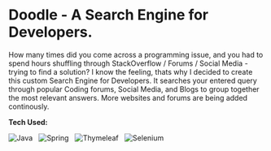 # Doodle - A Search Engine for Developers.

How many times did you come across a programming issue, and you had to spend hours shuffling through StackOverflow / Forums / Social Media - trying to find a solution?
I know the feeling, thats why I decided to create this custom Search Engine for Developers. It searches your entered query through popular Coding forums, Social Media, and Blogs to group together the most relevant answers. More websites and forums are being added continously.


**Tech Used:**

![Java](https://img.shields.io/badge/java-black?style=for-the-badge&logo=openjdk) &nbsp; ![Spring](https://img.shields.io/badge/spring-black?style=for-the-badge&logo=spring) &nbsp; ![Thymeleaf](https://img.shields.io/badge/java-black?style=for-the-badge&logo=thymeleaf) &nbsp; ![Selenium](https://img.shields.io/badge/selenium-black?style=for-the-badge&logo=selenium)
